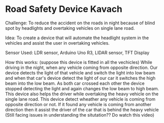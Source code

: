 # Road Safety Device Kavach

Challenge:    To reduce the accident on the roads in night because of blind spot by headlights and overtaking vehicles on single lane road.

Idea:         To create a device that will automate the headlight system in the vehicles and assist the user in overtaking vehicles.

Sensor Used:  LDR sensor, Arduino Uno R3, LIDAR sensor, TFT Display

How this works:   (suppose this device is fitted in all the vechicles)
                  While driving in the night, when any vehicle coming from opposite direction. Our device detects the light of that vehicle
                  and switch the light into low beam and when that car's device detect the light of our car it switches the high beam into
                  the low beam.
                  As both car crossed each other the device stopped detecting the light and again changes the low beam to high beam.
                  This device also helps the driver while overtaking the heavy vehicle on the single lane road. This device detect wheather
                  any vehicle is coming from opposite direction or not.
                  If it found any vehicle is coming from another direction then it assist the driver of the car that is behind the heavy vehicle
                  (Still facing issues in understanding the situtation?? Do watch this video)
